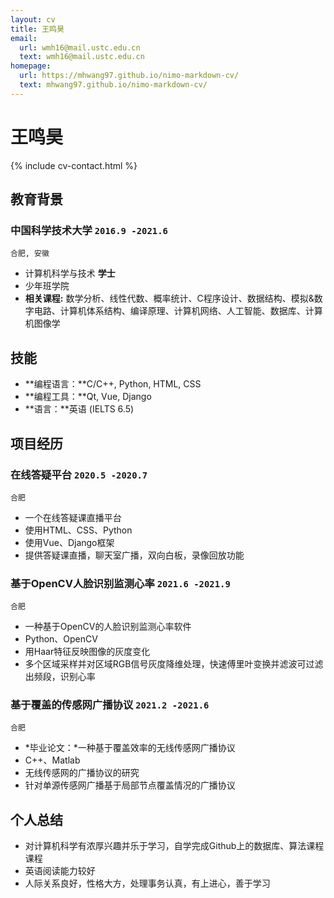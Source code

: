 ```yaml
---
layout: cv
title: 王鸣昊
email:
  url: wmh16@mail.ustc.edu.cn
  text: wmh16@mail.ustc.edu.cn
homepage:
  url: https://mhwang97.github.io/nimo-markdown-cv/
  text: mhwang97.github.io/nimo-markdown-cv/
---
```


# **王**鸣昊

<!--
include contact information from the front matter
Supported arguments:
    - homepage: url, text
    - phone
    - email
-->

{% include cv-contact.html %}

## 教育背景

### **中国科学技术大学** `2016.9 -2021.6`

```
合肥, 安徽
```

- 计算机科学与技术 **学士**
- 少年班学院
- **相关课程:** 数学分析、线性代数、概率统计、C程序设计、数据结构、模拟&数字电路、计算机体系结构、编译原理、计算机网络、人工智能、数据库、计算机图像学

## 技能

- **编程语言：**C/C++, Python, HTML, CSS  
- **编程工具：**Qt, Vue, Django  
- **语言：**英语 (IELTS 6.5)  

## 项目经历

### **在线答疑平台** `2020.5 -2020.7`

```
合肥
```

- 一个在线答疑课直播平台
- 使用HTML、CSS、Python
- 使用Vue、Django框架
- 提供答疑课直播，聊天室广播，双向白板，录像回放功能

### **基于OpenCV人脸识别监测心率** `2021.6 -2021.9`

```
合肥
```

- 一种基于OpenCV的人脸识别监测心率软件
- Python、OpenCV
- 用Haar特征反映图像的灰度变化
- 多个区域采样并对区域RGB信号灰度降维处理，快速傅里叶变换并滤波可过滤出频段，识别心率

### **基于覆盖的传感网广播协议** `2021.2 -2021.6`

```
合肥
```

- *毕业论文：*一种基于覆盖效率的无线传感网广播协议
- C++、Matlab
- 无线传感网的广播协议的研究
- 针对单源传感网广播基于局部节点覆盖情况的广播协议

## 个人总结

- 对计算机科学有浓厚兴趣并乐于学习，自学完成Github上的数据库、算法课程课程
- 英语阅读能力较好
- 人际关系良好，性格大方，处理事务认真，有上进心，善于学习

<!-- ### Footer

Last updated: May 2021 -->
